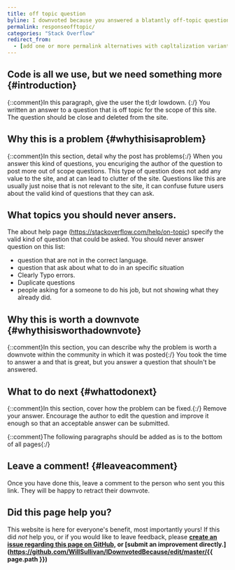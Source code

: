 ```yaml
---
title: off topic question
byline: I downvoted because you answered a blatantly off-topic question
permalink: responseofftopic/
categories: "Stack Overflow"
redirect_from:
  - [add one or more permalink alternatives with capltalization variants like PascalCase or alternative urls]
---
```

## Code is all we use, but we need something more {#introduction}
{::comment}In this paragraph, give the user the tl;dr lowdown. {:/} 
You written an answer to a question that is off topic for the scope of this site.  The question should be close and deleted from the site.

## Why this is a problem {#whythisisaproblem}
{::comment}In this section, detail why the post has problems{:/} 
When you answer this kind of questions, you encuriging the author of the question to post more out of scope questions. This type of question does not add any value to the site, and at can lead to clutter of the site. Questions like this are usually just noise that is not relevant to the site, it can confuse future users about the valid kind of questions that they can ask.

## What topics you should never ansers.
The about help page (https://stackoverflow.com/help/on-topic) specify the valid kind of question that could be asked. You should never answer question on this list:

- question that are not in the correct language.
- question that ask about what to do in an specific situation
- Clearly Typo errors.
- Duplicate questions
- people asking for a someone to do his job, but not showing what they already did.

## Why this is worth a downvote {#whythisisworthadownvote}
{::comment}In this section, you can describe why the problem is worth a downvote within the community in which it was posted{:/}
You took the time to answer a and that is great, but you answer a question that shouln't be answered. 

## What to do next {#whattodonext}
{::comment}In this section, cover how the problem can be fixed.{:/}
Remove your answer. Encourage the author to edit the question and improve it enough so that an acceptable answer can be submitted.

{::comment}The following paragraphs should be added as is to the bottom of all pages{:/}
## Leave a comment! {#leaveacomment}
Once you have done this, leave a comment to the person who sent you this link. They will be happy to retract their downvote.

## Did this page help you?
This website is here for everyone's benefit, most importantly yours! If this did <i>not</i> help you, or if you would
like to leave feedback, please **[create an issue regarding this page on GitHub,](https://github.com/WillSullivan/IDownvotedBecause/issues/new) or [submit an improvement directly.](https://github.com/WillSullivan/IDownvotedBecause/edit/master/{{ page.path }})**

